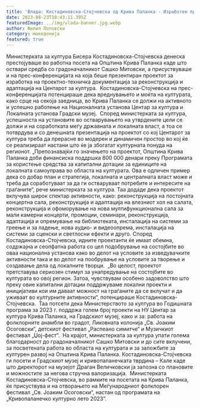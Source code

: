 ```yaml
---
title: 'Влада: Костадиновска-Стојчевска од Крива Паланка - Изработен проект за идниот модерен простор на Центарот за култура - 23 АВГУСТ 2023'
date: 2023-08-23T18:43:11.395Z
featuredImage: ../img/vlada-banner.jpg.webp
author: Филип Поповски
category: македонија
featured: true
---
```

Министерката за култура Бисера Костадиновска-Стојчевска денеска престојуваше во работна посета на Општина Крива Паланка каде што оствари средба со градоначалникот Сашко Митовски, а присуствуваше и на прес-конференцијата на која беше презентиран проектот за изработка на проектно-техничка документација за реконструкција и адаптација на Центарот за култура. 
Костадиновска-Стојчевска на прес-конференцијата потенцираше дека вреднувањето и моќта на културата, како срце на секоја заедница, во Крива Паланка се должи на активното и успешно работење на Националната установа Центар за култура и Локалната установа Градски музеј. 
Според министерката за култура, успешноста на установите во остварувањето на утврдените цели се должи и на соработката меѓу државната и локалната власт, а тоа се потврдува и со денешната презентација на проектот со кој Центарот за култура треба да прерасне во модерен и динамичен простор во кој ќе се реализираат настани што ќе ја збогатат културната понуда на регионот.
„Препознавајќи го значењето на проектот, Општина Крива Паланка доби финансиска поддршка 800 000 денари преку Програмата за користење средства за капитални дотации за единиците на локалната самоуправа во областа на културата. Ова е одличен пример дека со добар план и стратегија, локалната и централната власт може и треба да соработуваат за да ги остваруваат потребите и интересите на граѓаните“, рече министерката за култура.
Таа додаде дека проектот вклучува широк спектар активности, како: реконструкција на постојната концертна сала, реконструкција и адаптација на влезниот хол на салата, реконструкција и офоморување на нова мултифункционална сала за мали камерни концерти, промоции, семинари, реконструкција, адаптација и опремување на библиотеката, инсталација на системи за греење и за ладење, нова аудио- и видеоопрема, инсталација на системи за сценски и светлосни ефекти и друго.
Според Костадиновска-Стојчевска, идните проектанти ќе имаат обемна, содржајна и сеопфатна работа со цел подобрување на состојбите во оваа национална установа како во делот на условите за изведувачките активности така и во делот на пообрување на условите за творење и создавање дела од локалните творци. 
„Во целост, проектот претставува сериозен стимул за унапредување на состојбите во културата во овој регион. Затоа, чувствувам особено задоволство што преку овие капитални дотации поддржуваме локални проекти и иницијативи кои им даваат можност на граѓаните да се вклучат и да уживаат во културните активности“, потенцираше Костадиновска-Стојчевска. 
Таа потсети дека Министерството за култура во Годишната програма за 2023 г. поддржа голем број проекти на НУ Центар за култура Крива Паланка, на Градскиот музеј, како и за: работа на фолклорните анамбли во градот, Ликовната колонија „Св. Јоаким Осоговски“, детскиот фестивал „Распеано симитче“ и Музичкиот фестивал „Џој-фест“. 
На крајот, министерката за култура упати голема благодарност до градоначалникот Сашко Митовски и до сите вклучени, за посветената работа во областа на културата и за заложбите за културен развој на Општина Крива Паланка.
Костадиновска-Стојчевска ги посети и Градскиот музеј и кривопаланечката тврдина – Кале каде што директорот на музејот Драган Величковски ја запозна со плановите и можностите за негова стручна валоризација. 
Министерката Костадиновска-Стојчевска, во рамките на посетата на Крива Паланка, ќе присуствува и на отворањето на Меѓународниот фолклорен фестивал „Св. Јоаким Осоговски“, настан од програмата на „Кривопаланечко културно лето 2023“. 
 
